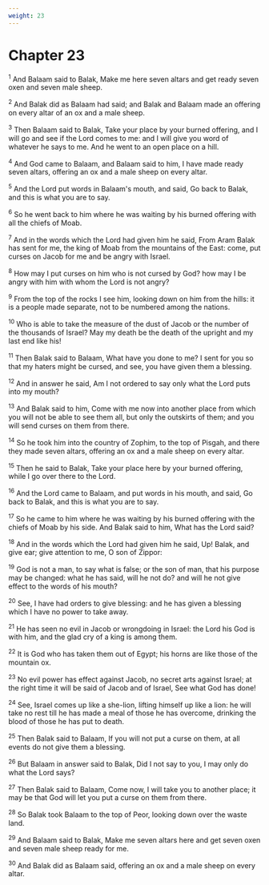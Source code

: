 ```yaml
---
weight: 23
---
```


# Chapter 23

<sup>1</sup> And Balaam said to Balak, Make me here seven altars and get ready seven oxen and seven male sheep. 

<sup>2</sup> And Balak did as Balaam had said; and Balak and Balaam made an offering on every altar of an ox and a male sheep. 

<sup>3</sup> Then Balaam said to Balak, Take your place by your burned offering, and I will go and see if the Lord comes to me: and I will give you word of whatever he says to me. And he went to an open place on a hill. 

<sup>4</sup> And God came to Balaam, and Balaam said to him, I have made ready seven altars, offering an ox and a male sheep on every altar. 

<sup>5</sup> And the Lord put words in Balaam's mouth, and said, Go back to Balak, and this is what you are to say. 

<sup>6</sup> So he went back to him where he was waiting by his burned offering with all the chiefs of Moab. 

<sup>7</sup> And in the words which the Lord had given him he said, From Aram Balak has sent for me, the king of Moab from the mountains of the East: come, put curses on Jacob for me and be angry with Israel. 

<sup>8</sup> How may I put curses on him who is not cursed by God? how may I be angry with him with whom the Lord is not angry? 

<sup>9</sup> From the top of the rocks I see him, looking down on him from the hills: it is a people made separate, not to be numbered among the nations. 

<sup>10</sup> Who is able to take the measure of the dust of Jacob or the number of the thousands of Israel? May my death be the death of the upright and my last end like his! 

<sup>11</sup> Then Balak said to Balaam, What have you done to me? I sent for you so that my haters might be cursed, and see, you have given them a blessing. 

<sup>12</sup> And in answer he said, Am I not ordered to say only what the Lord puts into my mouth? 

<sup>13</sup> And Balak said to him, Come with me now into another place from which you will not be able to see them all, but only the outskirts of them; and you will send curses on them from there. 

<sup>14</sup> So he took him into the country of Zophim, to the top of Pisgah, and there they made seven altars, offering an ox and a male sheep on every altar. 

<sup>15</sup> Then he said to Balak, Take your place here by your burned offering, while I go over there to the Lord. 

<sup>16</sup> And the Lord came to Balaam, and put words in his mouth, and said, Go back to Balak, and this is what you are to say. 

<sup>17</sup> So he came to him where he was waiting by his burned offering with the chiefs of Moab by his side. And Balak said to him, What has the Lord said? 

<sup>18</sup> And in the words which the Lord had given him he said, Up! Balak, and give ear; give attention to me, O son of Zippor: 

<sup>19</sup> God is not a man, to say what is false; or the son of man, that his purpose may be changed: what he has said, will he not do? and will he not give effect to the words of his mouth? 

<sup>20</sup> See, I have had orders to give blessing: and he has given a blessing which I have no power to take away. 

<sup>21</sup> He has seen no evil in Jacob or wrongdoing in Israel: the Lord his God is with him, and the glad cry of a king is among them. 

<sup>22</sup> It is God who has taken them out of Egypt; his horns are like those of the mountain ox. 

<sup>23</sup> No evil power has effect against Jacob, no secret arts against Israel; at the right time it will be said of Jacob and of Israel, See what God has done! 

<sup>24</sup> See, Israel comes up like a she-lion, lifting himself up like a lion: he will take no rest till he has made a meal of those he has overcome, drinking the blood of those he has put to death. 

<sup>25</sup> Then Balak said to Balaam, If you will not put a curse on them, at all events do not give them a blessing. 

<sup>26</sup> But Balaam in answer said to Balak, Did I not say to you, I may only do what the Lord says? 

<sup>27</sup> Then Balak said to Balaam, Come now, I will take you to another place; it may be that God will let you put a curse on them from there. 

<sup>28</sup> So Balak took Balaam to the top of Peor, looking down over the waste land. 

<sup>29</sup> And Balaam said to Balak, Make me seven altars here and get seven oxen and seven male sheep ready for me. 

<sup>30</sup> And Balak did as Balaam said, offering an ox and a male sheep on every altar. 


